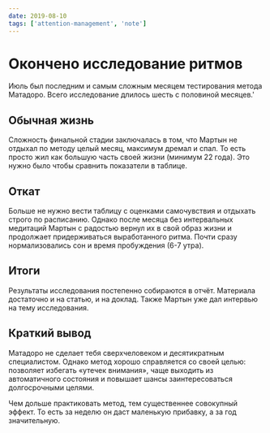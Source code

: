 ```yaml
---
date: 2019-08-10
tags: ['attention-management', 'note']
---
```


# Окончено исследование ритмов

Июль был последним и самым сложным месяцем тестирования метода Матадоро. Всего исследование длилось шесть с половиной месяцев.'

## Обычная жизнь

Сложность финальной стадии заключалась в том, что Мартын не отдыхал по методу целый месяц, максимум дремал и спал. То есть просто жил как большую часть своей жизни (минимум 22 года). Это нужно было чтобы сравнить показатели в таблице.

## Откат

Больше не нужно вести таблицу с оценками самочувствия и отдыхать строго по расписанию. Однако после месяца без интервальных медитаций Мартын с радостью вернул их в свой образ жизни и продолжает придерживаться выработанного ритма. Почти сразу нормализовались сон и время пробуждения (6-7 утра).

## Итоги

Результаты исследования постепенно собираются в отчёт. Материала достаточно и на статью, и на доклад. Также Мартын уже дал интервью на тему исследования.

## Краткий вывод

Матадоро не сделает тебя сверхчеловеком и десятикратным специалистом. Однако метод хорошо справляется со своей целью: позволяет избегать «утечек внимания», чаще выходить из автоматичного состояния и повышает шансы заинтересоваться долгосрочными целями.

Чем дольше практиковать метод, тем существеннее совокупный эффект. То есть за неделю он даст маленькую прибавку, а за год значительную.
